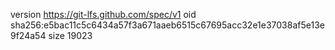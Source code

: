 version https://git-lfs.github.com/spec/v1
oid sha256:e5bac11c5c6434a57f3a671aaeb6515c67695acc32e1e37038af5e13e9f24a54
size 19023
